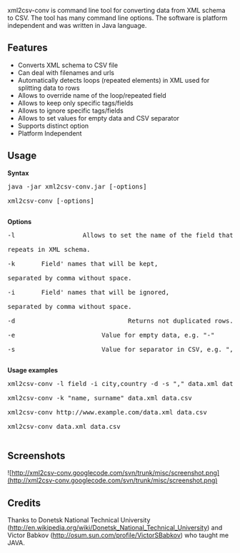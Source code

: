 xml2csv-conv is command line tool for converting data from XML schema to CSV. The tool has many command line options. The software is platform independent and was written in Java language.


## Features ##
  * Converts XML schema to CSV file
  * Can deal with filenames and urls
  * Automatically detects loops (repeated elements) in XML used for splitting data to rows
  * Allows to override name of the loop/repeated field
  * Allows to keep only specific tags/fields
  * Allows to ignore specific tags/fields
  * Allows to set values for empty data and CSV separator
  * Supports distinct option
  * Platform Independent


## Usage ##
**Syntax**
<pre>
java -jar xml2csv-conv.jar [-options] <source filename or url> <destination filename><br>
xml2csv-conv [-options] <source filename or url> <destination filename><br>
</pre>

**Options**
<pre>
-l <field name>                 Allows to set the name of the field that<br>
repeats in XML schema.<br>
-k <list of fields' names>      Field' names that will be kept,<br>
separated by comma without space.<br>
-i <list of fields' names>      Field' names that will be ignored,<br>
separated by comma without space.<br>
-d                              Returns not duplicated rows.<br>
-e <value>                      Value for empty data, e.g. "-"<br>
-s <value>                      Value for separator in CSV, e.g. ","<br>
</pre>

**Usage examples**
<pre>
xml2csv-conv -l field -i city,country -d -s "," data.xml data.csv<br>
xml2csv-conv -k "name, surname" data.xml data.csv<br>
xml2csv-conv http://www.example.com/data.xml data.csv<br>
xml2csv-conv data.xml data.csv<br>
</pre>


## Screenshots ##
![http://xml2csv-conv.googlecode.com/svn/trunk/misc/screenshot.png](http://xml2csv-conv.googlecode.com/svn/trunk/misc/screenshot.png)

## Credits ##
Thanks to Donetsk National Technical University  (http://en.wikipedia.org/wiki/Donetsk_National_Technical_University) and Victor Babkov (http://osum.sun.com/profile/VictorSBabkov) who taught me JAVA.